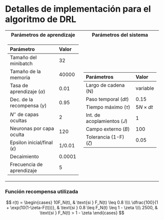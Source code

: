 # Detalles de implementación para el algoritmo de DRL 

<table>
<tr><th> Parámetros de aprendizaje </th><th> Parámetros del sistema</th></tr>
<tr><td>



| Parámetro                        | Valor    |
|:----------------------------------------|:---------|
| Tamaño del minibatch                    | 32       |
| Tamaño de la memoria                    | 40000    |
| Tasa de aprendizaje ($\alpha$)          | 0.01     |
| Dec. de la recompensa ($\gamma$)        | 0.95     |
| $N^\circ$ de capas ocultas              | 2        |
| Neuronas por capa oculta                | 120      |
| Epsilon inicial/final ($\epsilon$)      | 1/0.01   |
| Decaimiento                             | 0.0001   |
| Frecuencia de aprendizaje               | 5        |

</td><td>


| Parámetros                            | Valor    |
|:----------------------------------------|:---------|
| Largo de cadena (N)                     | variable |
| Paso temporal ($dt$)                    | 0.15     |
| Tiempo máximo ($\tau$)                  | $5N \times dt$|
| Int. de acoplamientos ($J$)             | 1        |
| Campo externo ($B$)                     | 100      |
| Tolerancia (1-F) ($\zeta$)              | 0.05     |

</td></tr> </table>

### Función recompensa utilizada

$$
r(t) = 
\begin{cases}
    10F_N(t), & \text{si } F_N(t) \leq 0.8 \\\\
    \dfrac{100}{1 + \exp(10(1-\zeta-F(t)))}, & \text{si } 0.8 \leq F_N(t) \leq 1 - \zeta \\\\
    2500, & \text{si } F_N(t) > 1 - \zeta
\end{cases}
$$
